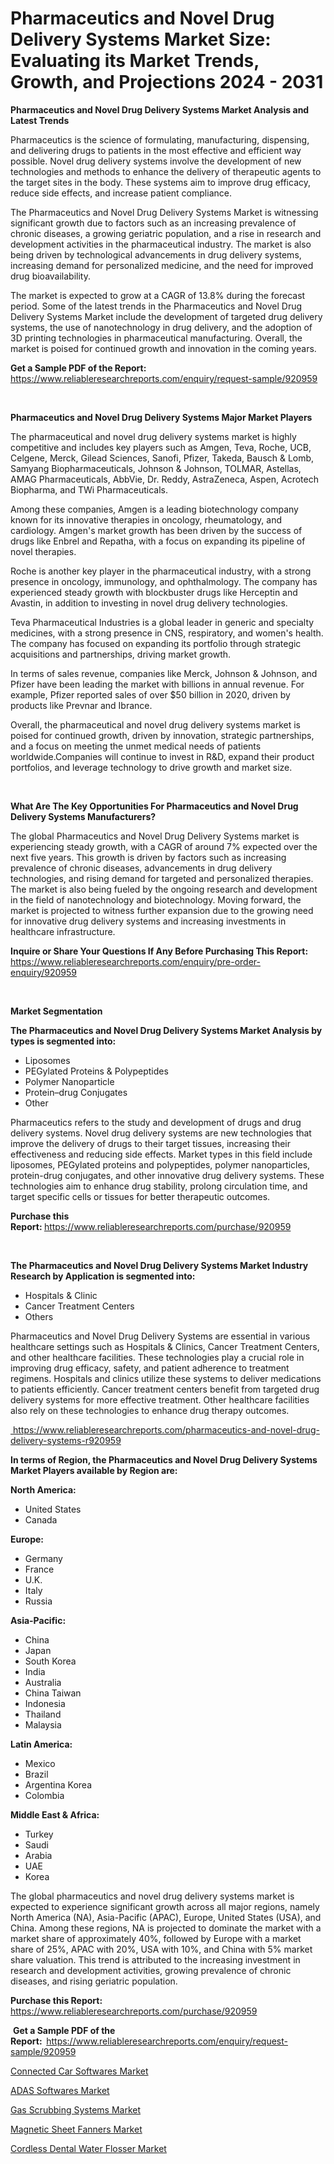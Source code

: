 <p><h1>Pharmaceutics and Novel Drug Delivery Systems Market Size: Evaluating its Market Trends, Growth, and Projections 2024 - 2031</h1></p><p><strong>Pharmaceutics and Novel Drug Delivery Systems Market Analysis and Latest Trends</strong></p>
<p><p>Pharmaceutics is the science of formulating, manufacturing, dispensing, and delivering drugs to patients in the most effective and efficient way possible. Novel drug delivery systems involve the development of new technologies and methods to enhance the delivery of therapeutic agents to the target sites in the body. These systems aim to improve drug efficacy, reduce side effects, and increase patient compliance.</p><p>The Pharmaceutics and Novel Drug Delivery Systems Market is witnessing significant growth due to factors such as an increasing prevalence of chronic diseases, a growing geriatric population, and a rise in research and development activities in the pharmaceutical industry. The market is also being driven by technological advancements in drug delivery systems, increasing demand for personalized medicine, and the need for improved drug bioavailability.</p><p>The market is expected to grow at a CAGR of 13.8% during the forecast period. Some of the latest trends in the Pharmaceutics and Novel Drug Delivery Systems Market include the development of targeted drug delivery systems, the use of nanotechnology in drug delivery, and the adoption of 3D printing technologies in pharmaceutical manufacturing. Overall, the market is poised for continued growth and innovation in the coming years.</p></p>
<p><strong>Get a Sample PDF of the Report:&nbsp;</strong> <a href="https://www.reliableresearchreports.com/enquiry/request-sample/920959">https://www.reliableresearchreports.com/enquiry/request-sample/920959</a></p>
<p>&nbsp;</p>
<p><strong>Pharmaceutics and Novel Drug Delivery Systems Major Market Players</strong></p>
<p><p>The pharmaceutical and novel drug delivery systems market is highly competitive and includes key players such as Amgen, Teva, Roche, UCB, Celgene, Merck, Gilead Sciences, Sanofi, Pfizer, Takeda, Bausch & Lomb, Samyang Biopharmaceuticals, Johnson & Johnson, TOLMAR, Astellas, AMAG Pharmaceuticals, AbbVie, Dr. Reddy, AstraZeneca, Aspen, Acrotech Biopharma, and TWi Pharmaceuticals.</p><p>Among these companies, Amgen is a leading biotechnology company known for its innovative therapies in oncology, rheumatology, and cardiology. Amgen's market growth has been driven by the success of drugs like Enbrel and Repatha, with a focus on expanding its pipeline of novel therapies.</p><p>Roche is another key player in the pharmaceutical industry, with a strong presence in oncology, immunology, and ophthalmology. The company has experienced steady growth with blockbuster drugs like Herceptin and Avastin, in addition to investing in novel drug delivery technologies.</p><p>Teva Pharmaceutical Industries is a global leader in generic and specialty medicines, with a strong presence in CNS, respiratory, and women's health. The company has focused on expanding its portfolio through strategic acquisitions and partnerships, driving market growth.</p><p>In terms of sales revenue, companies like Merck, Johnson & Johnson, and Pfizer have been leading the market with billions in annual revenue. For example, Pfizer reported sales of over $50 billion in 2020, driven by products like Prevnar and Ibrance.</p><p>Overall, the pharmaceutical and novel drug delivery systems market is poised for continued growth, driven by innovation, strategic partnerships, and a focus on meeting the unmet medical needs of patients worldwide.Companies will continue to invest in R&D, expand their product portfolios, and leverage technology to drive growth and market size.</p></p>
<p>&nbsp;</p>
<p><strong>What Are The Key Opportunities For Pharmaceutics and Novel Drug Delivery Systems Manufacturers?</strong></p>
<p><p>The global Pharmaceutics and Novel Drug Delivery Systems market is experiencing steady growth, with a CAGR of around 7% expected over the next five years. This growth is driven by factors such as increasing prevalence of chronic diseases, advancements in drug delivery technologies, and rising demand for targeted and personalized therapies. The market is also being fueled by the ongoing research and development in the field of nanotechnology and biotechnology. Moving forward, the market is projected to witness further expansion due to the growing need for innovative drug delivery systems and increasing investments in healthcare infrastructure.</p></p>
<p><strong>Inquire or Share Your Questions If Any Before Purchasing This Report:</strong> <a href="https://www.reliableresearchreports.com/enquiry/pre-order-enquiry/920959">https://www.reliableresearchreports.com/enquiry/pre-order-enquiry/920959</a></p>
<p>&nbsp;</p>
<p><strong>Market Segmentation</strong></p>
<p><strong>The Pharmaceutics and Novel Drug Delivery Systems Market Analysis by types is segmented into:</strong></p>
<p><ul><li>Liposomes</li><li>PEGylated Proteins & Polypeptides</li><li>Polymer Nanoparticle</li><li>Protein–drug Conjugates</li><li>Other</li></ul></p>
<p><p>Pharmaceutics refers to the study and development of drugs and drug delivery systems. Novel drug delivery systems are new technologies that improve the delivery of drugs to their target tissues, increasing their effectiveness and reducing side effects. Market types in this field include liposomes, PEGylated proteins and polypeptides, polymer nanoparticles, protein-drug conjugates, and other innovative drug delivery systems. These technologies aim to enhance drug stability, prolong circulation time, and target specific cells or tissues for better therapeutic outcomes.</p></p>
<p><strong>Purchase this Report:&nbsp;</strong><a href="https://www.reliableresearchreports.com/purchase/920959">https://www.reliableresearchreports.com/purchase/920959</a></p>
<p>&nbsp;</p>
<p><strong>The Pharmaceutics and Novel Drug Delivery Systems Market Industry Research by Application is segmented into:</strong></p>
<p><ul><li>Hospitals & Clinic</li><li>Cancer Treatment Centers</li><li>Others</li></ul></p>
<p><p>Pharmaceutics and Novel Drug Delivery Systems are essential in various healthcare settings such as Hospitals & Clinics, Cancer Treatment Centers, and other healthcare facilities. These technologies play a crucial role in improving drug efficacy, safety, and patient adherence to treatment regimens. Hospitals and clinics utilize these systems to deliver medications to patients efficiently. Cancer treatment centers benefit from targeted drug delivery systems for more effective treatment. Other healthcare facilities also rely on these technologies to enhance drug therapy outcomes.</p></p>
<p><a href="https://www.reliableresearchreports.com/pharmaceutics-and-novel-drug-delivery-systems-r920959">&nbsp;https://www.reliableresearchreports.com/pharmaceutics-and-novel-drug-delivery-systems-r920959</a></p>
<p><strong>In terms of Region, the Pharmaceutics and Novel Drug Delivery Systems Market Players available by Region are:</strong></p>
<p>
    <p> <strong> North America: </strong>
        <ul>
            <li>United States</li>
            <li>Canada</li>
        </ul>
        </p> 
    <p> <strong> Europe: </strong>
        <ul>
            <li>Germany</li>
            <li>France</li>
            <li>U.K.</li>
            <li>Italy</li>
            <li>Russia</li>
        </ul>
        </p> 
    <p> <strong> Asia-Pacific: </strong>
        <ul>
            <li>China</li>
            <li>Japan</li>
            <li>South Korea</li>
            <li>India</li>
            <li>Australia</li>
            <li>China Taiwan</li>
            <li>Indonesia</li>
            <li>Thailand</li>
            <li>Malaysia</li>
        </ul>
        </p> 
    <p> <strong> Latin America: </strong>
        <ul>
            <li>Mexico</li>
            <li>Brazil</li>
            <li>Argentina Korea</li>
            <li>Colombia</li>
        </ul>
        </p> 
    <p> <strong> Middle East & Africa: </strong>
        <ul>
            <li>Turkey</li>
            <li>Saudi</li>
            <li>Arabia</li>
            <li>UAE</li>
            <li>Korea</li>
        </ul>
    </p>
    </p>
<p><p>The global pharmaceutics and novel drug delivery systems market is expected to experience significant growth across all major regions, namely North America (NA), Asia-Pacific (APAC), Europe, United States (USA), and China. Among these regions, NA is projected to dominate the market with a market share of approximately 40%, followed by Europe with a market share of 25%, APAC with 20%, USA with 10%, and China with 5% market share valuation. This trend is attributed to the increasing investment in research and development activities, growing prevalence of chronic diseases, and rising geriatric population.</p></p>
<p><strong>Purchase this Report: </strong><a href="https://www.reliableresearchreports.com/purchase/920959">https://www.reliableresearchreports.com/purchase/920959</a></p>
<p>&nbsp;<strong>Get a Sample PDF of the Report:&nbsp;&nbsp;</strong><a href="https://www.reliableresearchreports.com/enquiry/request-sample/920959">https://www.reliableresearchreports.com/enquiry/request-sample/920959</a></p>
<p><strong></strong></p>
<p><p><a href="https://github.com/LarryPearsongXXfvf/Market-Research-Report-List-1/blob/main/connected-car-softwares-market.md">Connected Car Softwares Market</a></p><p><a href="https://github.com/hrhzhypq19/Market-Research-Report-List-1/blob/main/adas-softwares-market.md">ADAS Softwares Market</a></p><p><a href="https://medium.com/@caseywiza1946/global-gas-scrubbing-systems-market-sector-types-applications-market-player-strategies-regional-0df1792e87fa">Gas Scrubbing Systems Market</a></p><p><a href="https://medium.com/@akshatreportprime/global-magnetic-sheet-fanners-market-exploring-market-share-market-trends-and-future-growth-43dcbecb77ee">Magnetic Sheet Fanners Market</a></p><p><a href="https://www.linkedin.com/pulse/global-cordless-dental-water-flosser-market-focus-product-dgroe?trackingId=Pnx3vSUfRXqoD0m%2Fd5oU%2FQ%3D%3D">Cordless Dental Water Flosser Market</a></p></p>